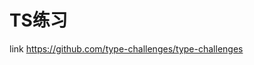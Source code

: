 <!--
 * @Date: 2022-05-29 21:55:09
 * @LastEditors: liuxiaowen
 * @LastEditTime: 2022-05-29 21:55:28
 * @FilePath: /TS小案例/README.md
-->
# TS练习
link https://github.com/type-challenges/type-challenges


